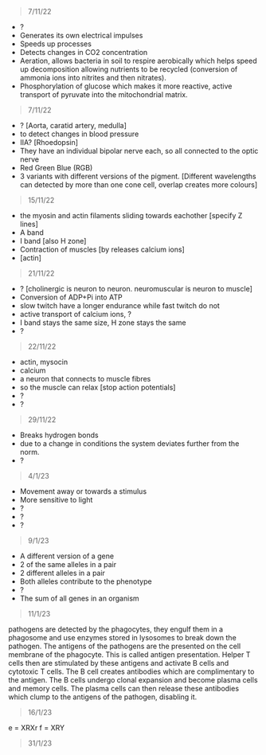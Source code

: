 >7/11/22

- ?
- Generates its own electrical impulses
- Speeds up processes
- Detects changes in CO2 concentration
- Aeration, allows bacteria in soil to respire aerobically which helps speed up decomposition allowing nutrients to be recycled (conversion of ammonia ions into nitrites and then nitrates).
- Phosphorylation of glucose which makes it more reactive, active transport of pyruvate into the mitochondrial matrix.

>7/11/22

- ? [Aorta, caratid artery, medulla]
- to detect changes in blood pressure
- IIA? [Rhoedopsin]
- They have an individual bipolar nerve each, so all connected to the optic nerve
- Red Green Blue (RGB)
- 3 variants with different versions of the pigment. [Different wavelengths can detected by more than one cone cell, overlap creates more colours]

>15/11/22

- the myosin and actin filaments sliding towards eachother [specify Z lines]
- A band
- I band [also H zone]
- Contraction of muscles [by releases calcium ions]
- [actin]

>21/11/22

- ? [cholinergic is neuron to neuron. neuromuscular is neuron to muscle]
- Conversion of ADP+Pi into ATP
- slow twitch have a longer endurance while fast twitch do not
- active transport of calcium ions, ?
- I band stays the same size, H zone stays the same
- ?

>22/11/22

- actin, mysocin
- calcium
- a neuron that connects to muscle fibres
- so the muscle can relax [stop action potentials]
- ?
- ?

>29/11/22

- Breaks hydrogen bonds
- due to a change in conditions the system deviates further from the norm.
- ?

>4/1/23

- Movement away or towards a stimulus
- More sensitive to light
- ?
- ?
- ?

> 9/1/23

- A different version of a gene
- 2 of the same alleles in a pair
- 2 different alleles in a pair
- Both alleles contribute to the phenotype
- ?
- The sum of all genes in an organism

>11/1/23

pathogens are detected by the phagocytes, they engulf them in a phagosome and use enzymes stored in lysosomes to break down the pathogen. The antigens of the pathogens are the presented on the cell membrane of the phagocyte. This is called antigen presentation. Helper T cells then are stimulated by these antigens and activate B cells and cytotoxic T cells. The B cell creates antibodies which are complimentary to the antigen. The B cells undergo clonal expansion and become plasma cells and memory cells. The plasma cells can then release these antibodies which clump to the antigens of the pathogen, disabling it.

>16/1/23

e = XRXr f = XRY

>31/1/23


